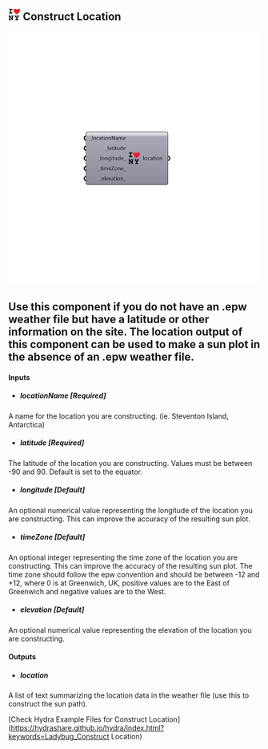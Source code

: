 ## ![](../../images/icons/Construct_Location.png) Construct Location

![](../../images/components/Construct_Location.png)

Use this component if you do not have an .epw weather file but have a latitude or other information on the site.
 The location output of this component can be used to make a sun plot in the absence of an .epw weather file.
 -
 

#### Inputs
* ##### locationName [Required]
A name for the location you are constructing. (ie. Steventon Island, Antarctica)
* ##### latitude [Required]
The latitude of the location you are constructing. Values must be between -90 and 90. Default is set to the equator.
* ##### longitude [Default]
An optional numerical value representing the longitude of the location you are constructing. This can improve the accuracy of the resulting sun plot.
* ##### timeZone [Default]
An optional integer representing the time zone of the location you are constructing. This can improve the accuracy of the resulting sun plot.  The time zone should follow the epw convention and should be between -12 and +12, where 0 is at Greenwich, UK, positive values are to the East of Greenwich and negative values are to the West.
* ##### elevation [Default]
An optional numerical value representing the elevation of the location you are constructing.

#### Outputs
* ##### location
A list of text summarizing the location data in the weather file (use this to construct the sun path).


[Check Hydra Example Files for Construct Location](https://hydrashare.github.io/hydra/index.html?keywords=Ladybug_Construct Location)